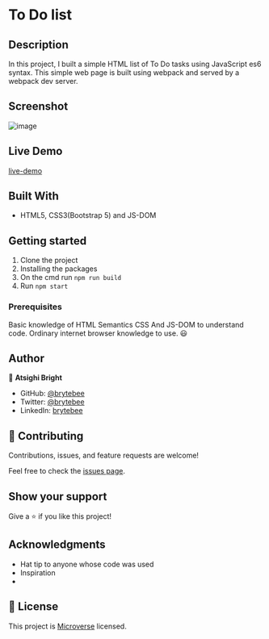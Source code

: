 # To Do list

## Description

In this project, I built a simple HTML list of To Do tasks using JavaScript es6 syntax. This simple web page is built using webpack and served by a webpack dev server.

## Screenshot

![image](https://user-images.githubusercontent.com/27709832/139261274-f7fb99bd-e591-458e-8a59-1b0addcc7c78.png)

## Live Demo

[live-demo](https://brytebee.github.io/to-Do$/dist/)

## Built With

- HTML5, CSS3(Bootstrap 5) and JS-DOM

## Getting started

1. Clone the project
2. Installing the packages
3. On the cmd run `npm run build`
4. Run `npm start`

### Prerequisites

Basic knowledge of HTML Semantics CSS And JS-DOM to understand code.
Ordinary internet browser knowledge to use. :smiley:

## Author

👤 **Atsighi Bright**

- GitHub: [@brytebee](https://github.com/brytebee)
- Twitter: [@brytebee](https://twitter.com/brytebee)
- LinkedIn: [brytebee](https://www.linkedin.com/in/brytebee/)

## 🤝 Contributing

Contributions, issues, and feature requests are welcome!

Feel free to check the [issues page](https://github.com/brytebee/toDo/issues).

## Show your support

Give a ⭐️ if you like this project!

## Acknowledgments

- Hat tip to anyone whose code was used
- Inspiration
-

## 📝 License

This project is [Microverse](https://www.microverse.org/) licensed.
